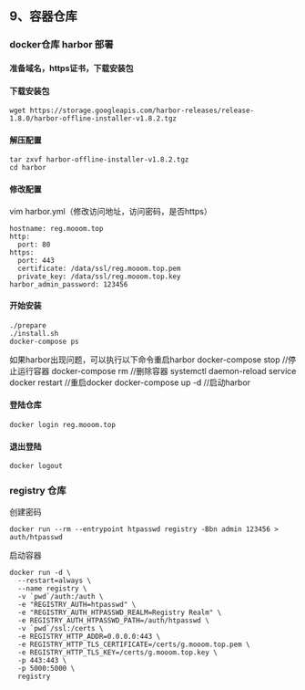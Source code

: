 ## 9、容器仓库
### docker仓库 harbor 部署
#### 准备域名，https证书，下载安装包

#### 下载安装包
```
wget https://storage.googleapis.com/harbor-releases/release-1.8.0/harbor-offline-installer-v1.8.2.tgz
```
#### 解压配置
```
tar zxvf harbor-offline-installer-v1.8.2.tgz
cd harbor
```
#### 修改配置
vim harbor.yml（修改访问地址，访问密码，是否https）
```
hostname: reg.mooom.top
http:
  port: 80
https:
  port: 443
  certificate: /data/ssl/reg.mooom.top.pem
  private_key: /data/ssl/reg.mooom.top.key
harbor_admin_password: 123456
```
#### 开始安装
``` 
./prepare
./install.sh
docker-compose ps
```
如果harbor出现问题，可以执行以下命令重启harbor
docker-compose stop       //停止运行容器
docker-compose rm         //删除容器
systemctl daemon-reload
service docker restart    //重启docker
docker-compose up -d      //启动harbor

#### 登陆仓库
```
docker login reg.mooom.top
```

#### 退出登陆
```
docker logout
```


### registry 仓库

创建密码
```
docker run --rm --entrypoint htpasswd registry -Bbn admin 123456 > auth/htpasswd
```
启动容器
```
docker run -d \
  --restart=always \
  --name registry \
  -v `pwd`/auth:/auth \
  -e "REGISTRY_AUTH=htpasswd" \
  -e "REGISTRY_AUTH_HTPASSWD_REALM=Registry Realm" \
  -e REGISTRY_AUTH_HTPASSWD_PATH=/auth/htpasswd \
  -v `pwd`/ssl:/certs \
  -e REGISTRY_HTTP_ADDR=0.0.0.0:443 \
  -e REGISTRY_HTTP_TLS_CERTIFICATE=/certs/g.mooom.top.pem \
  -e REGISTRY_HTTP_TLS_KEY=/certs/g.mooom.top.key \
  -p 443:443 \
  -p 5000:5000 \
  registry
```




